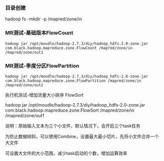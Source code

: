 ### 目录创建

hadoop fs -mkdir -p /mapred/zone/in



### MR测试-基础版本FlowCount


```
hadoop jar /opt/moudle/hadoop-2.7.3/diy/hadoop_hdfs-2.0-zone.jar com.black.hadoop.mapreduce.zone.FlowCount /mapred/zone/in /mapred/zone/out1
```

### MR测试-季度分区FlowPartition



```
hadoop jar /opt/moudle/hadoop-2.7.3/diy/hadoop_hdfs-2.0-zone.jar com.black.hadoop.mapreduce.zone.FlowPartition /mapred/zone/in /mapred/zone/out2
```



执行机测试-增加流量大小排序 FlowSort

hadoop jar /opt/moudle/hadoop-2.7.3/diy/hadoop_hdfs-2.0-zone.jar com.black.hadoop.mapreduce.zone.FlowSort /mapred/zone/in /mapred/zone/out1

说明：原始输入文本为三个小文件，默认情况下，会开启三个task任务

为防止数据倾斜，可以使用Combine，设置最大最小切片，先将小文件合并一个大文件

可设置大文件的大小范围，减少task启动的个数，增加运算效率





